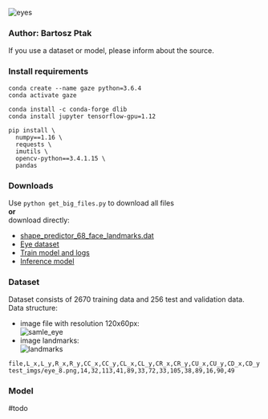 ![eyes](https://github.com/bartoszptak/Gaze_Points_Dataset_Model/blob/master/README_files/head.png?raw=true)
### Author: Bartosz Ptak
If you use a dataset or model, please inform about the source.

### Install requirements

```
conda create --name gaze python=3.6.4 
conda activate gaze
```

```
conda install -c conda-forge dlib
conda install jupyter tensorflow-gpu=1.12
```

```
pip install \
  numpy==1.16 \
  requests \
  imutils \
  opencv-python==3.4.1.15 \
  pandas
```

### Downloads

Use `python get_big_files.py` to download all files  
**or**  
download directly:
  - [shape_predictor_68_face_landmarks.dat](https://drive.google.com/open?id=1TXJn_tAKkgmg9aMAVUrY8E2A9xUpoxLl)
  - [Eye dataset](https://drive.google.com/open?id=1AQ-ToGm4-PG2HlEdnvVEzX73sf-XOBL5)
  - [Train model and logs](https://drive.google.com/open?id=1DyHAYc3qOjl4odaeI9YgW82PhTV5ZVHE)
  - [Inference model](https://drive.google.com/open?id=1wPEBjl6NjpQOhh-J2ZoR3XxxUPb7do4B)

### Dataset

Dataset consists of 2670 training data and 256 test and validation data. Data structure:
- image file with resolution 120x60px:  
![samle_eye](https://github.com/bartoszptak/Gaze_Points_Dataset_Model/blob/master/README_files/eye_8.png?raw=true)  
- image landmarks:  
![landmarks](https://github.com/bartoszptak/Gaze_Points_Dataset_Model/blob/master/README_files/description.png?raw=true)  

```
file,L_x,L_y,R_x,R_y,CC_x,CC_y,CL_x,CL_y,CR_x,CR_y,CU_x,CU_y,CD_x,CD_y
test_imgs/eye_8.png,14,32,113,41,89,33,72,33,105,38,89,16,90,49
```

### Model
#todo
